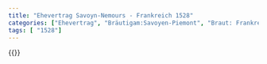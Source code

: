 ```yaml
---
title: "Ehevertrag Savoyn-Nemours - Frankreich 1528"
categories: ["Ehevertrag", "Bräutigam:Savoyen-Piemont", "Braut: Frankreich", "Eheschließung vollzogen?:Ja", "verschiedenkonfessionelle Ehe?:Nein", "Dynastie Bräutigam:Savoyen", "Akteur Bräutigam:Savoyen", "Akteur Braut:Sachsen-Altenburg", "Textbezug?:nein", "Ständisch?:nein", "Ratifikation?:nein", "Sonstiges?:nein", "Bräutigam:Savoyen-Piemont", "Braut: Frankreich"]
tags: [ "1528"]
---
```

<!--more-->
{{<v170>}}